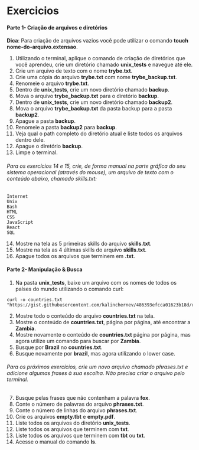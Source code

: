 # Exercicios

#### Parte 1- Criação de arquivos e diretórios

**Dica**: Para criação de arquivos vazios você pode utilizar o comando **touch nome-do-arquivo.extensao**.
1. Utilizando o terminal, aplique o comando de criação de diretórios que você aprendeu, crie um diretório chamado **unix_tests** e navegue até ele.
2. Crie um arquivo de texto com o nome **trybe.txt**.
3. Crie uma cópia do arquivo **trybe.txt** com nome **trybe_backup.txt**.
4. Renomeie o arquivo **trybe.txt**.
5. Dentro de **unix_tests**, crie um novo diretório chamado **backup**.
6. Mova o arquivo **trybe_backup.txt** para o diretório **backup**.
7. Dentro de **unix_tests**, crie um novo diretório chamado **backup2**.
8. Mova o arquivo **trybe_backup.txt** da pasta backup para a pasta **backup2**.
9. Apague a pasta **backup**.
10. Renomeie a pasta **backup2** para **backup**.
11. Veja qual o path completo do diretório atual e liste todos os arquivos dentro dele.
12. Apague o diretório **backup**.
13. Limpe o terminal.

###### Para os exercícios 14 e 15, crie, de forma manual na parte gráfica do seu sistema operacional (através do mouse), um arquivo de texto com o conteúdo abaixo, chamado skills.txt:
```
Internet
Unix
Bash
HTML
CSS
JavaScript
React
SQL
```
14. Mostre na tela as 5 primeiras skills do arquivo **skills.txt**.
15. Mostre na tela as 4 últimas skills do arquivo **skills.txt**.
16. Apague todos os arquivos que terminem em **.txt**.




#### Parte 2- Manipulação & Busca

1. Na pasta **unix_tests**, baixe um arquivo com os nomes de todos os países do mundo utilizando o comando curl:
```
curl -o countries.txt "https://gist.githubusercontent.com/kalinchernev/486393efcca01623b18d/raw/daa24c9fea66afb7d68f8d69f0c4b8eeb9406e83/countries"
```
2. Mostre todo o conteúdo do arquivo **countries.txt** na tela.
3. Mostre o conteúdo de **countries.txt**, página por página, até encontrar a **Zambia**.
4. Mostre novamente o conteúdo de **countries.txt** página por página, mas agora utilize um comando para buscar por **Zambia**.
5. Busque por **Brazil** no **countries.txt**.
6. Busque novamente por **brazil**, mas agora utilizando o lower case.
###### Para os próximos exercícios, crie um novo arquivo chamado phrases.txt e adicione algumas frases à sua escolha. Não precisa criar o arquivo pelo terminal.
7. Busque pelas frases que não contenham a palavra **fox**.
8. Conte o número de palavras do arquivo **phrases.txt**.
9. Conte o número de linhas do arquivo **phrases.txt**.
10. Crie os arquivos **empty.tbt** e **empty.pdf**.
11. Liste todos os arquivos do diretório **unix_tests**.
12. Liste todos os arquivos que terminem com **txt**.
13. Liste todos os arquivos que terminem com **tbt** ou **txt**.
14. Acesse o manual do comando **ls**.


